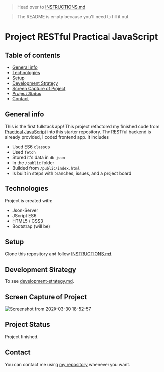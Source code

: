 > Head over to [INSTRUCTIONS.md](./INSTRUCTIONS.md)

> The README is empty because you'll need to fill it out

# Project RESTful Practical JavaScript

## Table of contents

- [General info](#general-info)
- [Technologies](#technologies)
- [Setup](#setup)
- [Development Strategy](#development-strategy)
- [Screen Capture of Project](#screen-capture-of-project)
- [Project Status](#project-status)
- [Contact](#contact)

## General info

This is the first fullstack app! This project refactored my finished code from [Practical JavaScript](https://github.com/MesutBE/practical-javascript) into this starter repository. The RESTful backend is already provided, I coded frontend app. It includes:

- Used ES6 `class`es
- Used `fetch`
- Stored it's data in `db.json`
- In the `/public` folder
- Builded from `/public/index.html`
- Is built in steps with branches, issues, and a project board

## Technologies

Project is created with:

- Json-Server
- JScript ES6
- HTML5 / CSS3
- Bootstrap (will be)

## Setup

Clone this repository and follow [INSTRUCTIONS.md](./INSTRUCTIONS.md).

## Development Strategy

To see [development-strategy.md](./development-strategy.md).

## Screen Capture of Project

![Screenshot from 2020-03-30 18-52-57](https://user-images.githubusercontent.com/59531743/77939598-b6391f80-72b7-11ea-8958-2833598deeb6.png)

## Project Status

Project finished.

## Contact

You can contact me using [my repository](https://mesutbe.github.io/) whenever you want.
